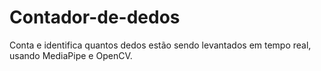 # Contador-de-dedos
Conta e identifica quantos dedos estão sendo levantados em tempo real, usando MediaPipe e OpenCV.
